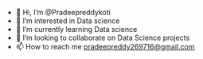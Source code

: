 - 👋 Hi, I’m @Pradeepreddykoti
- 👀 I’m interested in Data science
- 🌱 I’m currently learning Data science
- 💞️ I’m looking to collaborate on Data Science projects
- 📫 How to reach me pradeepreddy269716@gmail.com
  

<!---
Pradeepreddykoti/Pradeepreddykoti is a ✨ special ✨ repository because its `README.md` (this file) appears on your GitHub profile.
You can click the Preview link to take a look at your changes.
--->
